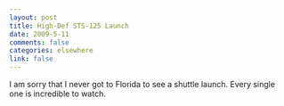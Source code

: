 ```yaml
--- 
layout: post
title: High-Def STS-125 Launch
date: 2009-5-11
comments: false
categories: elsewhere
link: false
---
```

I am sorry that I never got to Florida to see a shuttle launch. Every single one is incredible to watch.

<object width="425" height="344"><param name="movie" value="http://www.youtube.com/v/ytqGMd6P8qk&hl=en&fs=1&rel=0"></param><param name="allowFullScreen" value="true"></param><param name="allowscriptaccess" value="always"></param><embed src="http://www.youtube.com/v/ytqGMd6P8qk&hl=en&fs=1&rel=0" type="application/x-shockwave-flash" allowscriptaccess="always" allowfullscreen="true" width="425" height="344"></embed></object>
